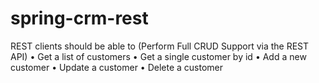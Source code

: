 # spring-crm-rest
REST clients should be able to (Perform Full CRUD Support via the REST API) 
• Get a list of customers 
• Get a single customer by id 
• Add a new customer 
• Update a customer 
• Delete a customer
